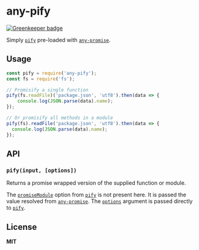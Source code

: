 # any-pify

[![Greenkeeper badge](https://badges.greenkeeper.io/knpwrs/any-pify.svg)](https://greenkeeper.io/)

Simply [`pify`] pre-loaded with [`any-promise`].

## Usage

```js
const pify = require('any-pify');
const fs = require('fs');

// Promisify a single function
pify(fs.readFile)('package.json', 'utf8').then(data => {
    console.log(JSON.parse(data).name);
});

// Or promisify all methods in a module
pify(fs).readFile('package.json', 'utf8').then(data => {
  console.log(JSON.parse(data).name);
});
```

## API

### `pify(input, [options])`

Returns a promise wrapped version of the supplied function or module.

The [`promiseModule`] option from [`pify`] is not present here. It is passed
the value resolved from [`any-promise`]. The [`options`] argument is passed
directly to [`pify`].

## License

**MIT**

[`any-promise`]: https://github.com/kevinbeaty/any-promise "any-promise"
[`options`]: https://github.com/sindresorhus/pify#options "pify options"
[`pify`]: https://github.com/sindresorhus/pify "pify"
[`promiseModule`]: https://github.com/sindresorhus/pify#promisemodule "pify promiseModule"
